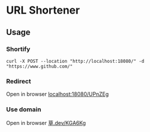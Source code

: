 # URL Shortener

## Usage

### Shortify

```shell
curl -X POST --location "http://localhost:18080/" -d "https://www.github.com/"
```

### Redirect

Open in browser [localhost:18080/UPnZEg](http://localhost:18080/UPnZEg)

### Use domain

Open in browser [草.dev/KGA6Kg](https://草.dev/KGA6Kg)
